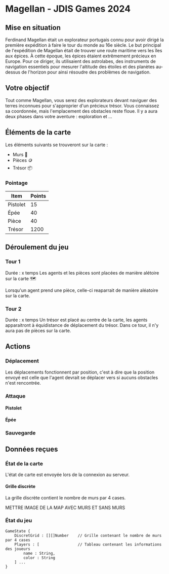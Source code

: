 # Magellan - JDIS Games 2024

## Mise en situation

Ferdinand Magellan était un explorateur portugais connu pour avoir dirigé la première expédition à faire le tour du monde au 16e siècle. Le but principal de l'expédition de Magellan était de trouver une route maritime vers les îles aux épices. À cette époque, les épices étaient extrêmement précieux en Europe. Pour ce diriger, ils utilisaient des astrolabes, des instruments de navigation essentiels pour mesurer l'altitude des étoiles et des planètes au-dessus de l'horizon pour ainsi résoudre des problèmes de navigation.

## Votre objectif

Tout comme Magellan, vous serez des explorateurs devant naviguer des terres inconnues pour s'approprier d'un précieux trésor. Vous connaissez sa coordonnée, mais l'emplacement des obstacles reste floue. Il y a aura deux phases dans votre aventure : exploration et ...

## Éléments de la carte

Les éléments suivants se trouveront sur la carte : 
- Murs 🧱
- Pièces 🪙
- Trésor 📦

### Pointage

| Item       | Points |
| ---------- | ------ |
| Pistolet   | 15     |
| Épée       | 40     |
| Pièce      | 40     |
| Trésor     | 1200   |

## Déroulement du jeu

### Tour 1

Durée : x temps
Les agents et les pièces sont placées de manière alétoire sur la carte 🗺️

Lorsqu'un agent prend une pièce, celle-ci reaparrait de manière aléatoire sur la carte.

### Tour 2

Durée : x temps
Un trésor est placé au centre de la carte, les agents apparaitront à équidistance de déplacement du trésor. Dans ce tour, il n'y aura pas de pièces sur la carte.

## Actions

### Déplacement

Les déplacements fonctionnent par position, c'est à dire que la position envoyé est celle que l'agent devrait se déplacer vers si aucuns obstacles n'est rencontrée.  

###  Attaque

#### Pistolet



#### Épée

### Sauvegarde

## Données reçues

### État de la carte

L'état de carte est envoyée lors de la connexion au serveur. 


#### Grille discrète

La grille discrète contient le nombre de murs par 4 cases.

METTRE IMAGE DE LA MAP AVEC MURS ET SANS MURS

### État du jeu

```
GameState {
    DiscretGrid : [][]Number    // Grille contenant le nombre de murs par 4 cases
    Players : [                 // Tableau contenant les informations des joueurs 
        name : String,
        color : String
    ] ...
}
```